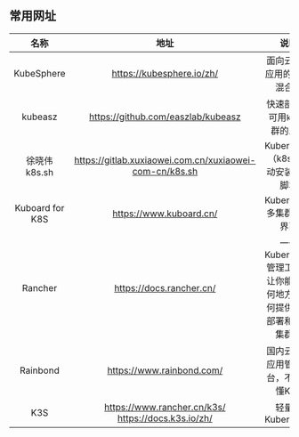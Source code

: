 ## 常用网址

|       名称        |                            地址                            |                     说明                     |
|:---------------:|:--------------------------------------------------------:|:------------------------------------------:|
|   KubeSphere    |                https://kubesphere.io/zh/                 |               面向云原生应用的 容器混合云               |
|     kubeasz     |            https://github.com/easzlab/kubeasz            |             快速部署高可用`k8s`集群的工具              |
|    徐晓伟k8s.sh    | https://gitlab.xuxiaowei.com.cn/xuxiaowei-com-cn/k8s.sh  |          Kubernetes（k8s）自动安装配置脚本           |
| Kuboard for K8S |                 https://www.kuboard.cn/                  |             Kubernetes 多集群管理界面             |
|     Rancher     |                 https://docs.rancher.cn/                 | 一个 Kubernetes 管理工具，让你能在任何地方和任何提供商上部署和运行集群。 |
|    Rainbond     |                https://www.rainbond.com/                 |            国内云原生应用管理平台，不需要懂K8S             |
|       K3S       | https://www.rancher.cn/k3s/ <br/>https://docs.k3s.io/zh/ |               轻量级Kubernetes                |

